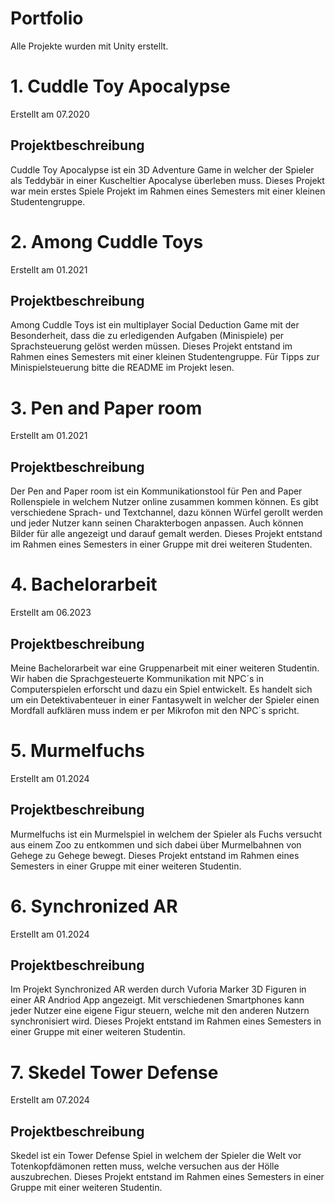 # Portfolio
Alle Projekte wurden mit Unity erstellt.


# 1. Cuddle Toy Apocalypse

Erstellt am 07.2020

## Projektbeschreibung
Cuddle Toy Apocalypse ist ein 3D Adventure Game in welcher der Spieler als Teddybär in einer Kuscheltier Apocalyse überleben muss. Dieses Projekt war mein erstes Spiele Projekt im Rahmen eines Semesters mit einer kleinen Studentengruppe.


# 2. Among Cuddle Toys

Erstellt am  01.2021

## Projektbeschreibung
Among Cuddle Toys ist ein multiplayer Social Deduction Game mit der Besonderheit, dass die zu erledigenden Aufgaben (Minispiele) per Sprachsteuerung gelöst werden müssen. Dieses Projekt entstand im Rahmen eines Semesters mit einer kleinen Studentengruppe. 
Für Tipps zur Minispielsteuerung bitte die README im Projekt lesen.


# 3. Pen and Paper room

Erstellt am  01.2021

## Projektbeschreibung
Der Pen and Paper room ist ein Kommunikationstool für Pen and Paper Rollenspiele in welchem Nutzer online zusammen kommen können. Es gibt verschiedene Sprach- und Textchannel, dazu können Würfel gerollt werden und jeder Nutzer kann seinen Charakterbogen anpassen. Auch können Bilder für alle angezeigt und darauf gemalt werden. Dieses Projekt entstand im Rahmen eines Semesters in einer Gruppe mit drei weiteren Studenten.


# 4. Bachelorarbeit

Erstellt am  06.2023

## Projektbeschreibung
Meine Bachelorarbeit war eine Gruppenarbeit mit einer weiteren Studentin. Wir haben die Sprachgesteuerte Kommunikation mit NPC´s in Computerspielen erforscht und dazu ein Spiel entwickelt. Es handelt sich um ein Detektivabenteuer in einer Fantasywelt in welcher der Spieler einen Mordfall aufklären muss indem er per Mikrofon mit den NPC´s spricht.


# 5. Murmelfuchs

Erstellt am  01.2024

## Projektbeschreibung
Murmelfuchs ist ein Murmelspiel in welchem der Spieler als Fuchs versucht aus einem Zoo zu entkommen und sich dabei über Murmelbahnen von Gehege zu Gehege bewegt. Dieses Projekt entstand im Rahmen eines Semesters in einer Gruppe mit einer weiteren Studentin.


# 6. Synchronized AR

Erstellt am  01.2024

## Projektbeschreibung
Im Projekt Synchronized AR werden durch Vuforia Marker 3D Figuren in einer AR Andriod App angezeigt. Mit verschiedenen Smartphones kann jeder Nutzer eine eigene Figur steuern, welche mit den anderen Nutzern synchronisiert wird. Dieses Projekt entstand im Rahmen eines Semesters in einer Gruppe mit einer weiteren Studentin.


# 7. Skedel Tower Defense

Erstellt am  07.2024

## Projektbeschreibung
Skedel ist ein Tower Defense Spiel in welchem der Spieler die Welt vor Totenkopfdämonen retten muss, welche versuchen aus der Hölle auszubrechen. Dieses Projekt entstand im Rahmen eines Semesters in einer Gruppe mit einer weiteren Studentin.
